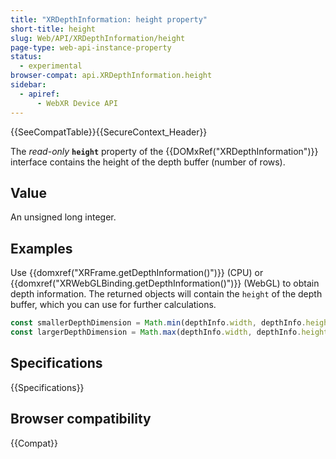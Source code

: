```yaml
---
title: "XRDepthInformation: height property"
short-title: height
slug: Web/API/XRDepthInformation/height
page-type: web-api-instance-property
status:
  - experimental
browser-compat: api.XRDepthInformation.height
sidebar:
  - apiref:
      - WebXR Device API
---
```


{{SeeCompatTable}}{{SecureContext_Header}}

The _read-only_ **`height`** property of the {{DOMxRef("XRDepthInformation")}} interface contains the height of the depth buffer (number of rows).

## Value

An unsigned long integer.

## Examples

Use {{domxref("XRFrame.getDepthInformation()")}} (CPU) or {{domxref("XRWebGLBinding.getDepthInformation()")}} (WebGL) to obtain depth information. The returned objects will contain the `height` of the depth buffer, which you can use for further calculations.

```js
const smallerDepthDimension = Math.min(depthInfo.width, depthInfo.height);
const largerDepthDimension = Math.max(depthInfo.width, depthInfo.height);
```

## Specifications

{{Specifications}}

## Browser compatibility

{{Compat}}
